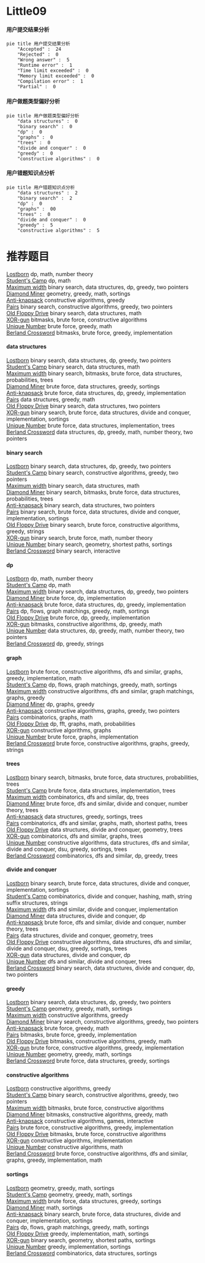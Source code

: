 # Little09
<!-- tabs:start -->
#### **用户提交结果分析**

```mermaid
pie title 用户提交结果分析
    "Accepted" :  24
    "Rejected" :  0
    "Wrong answer" :  5
    "Runtime error" :  1
    "Time limit exceeded" :  0
    "Memory limit exceeded" :  0
    "Compilation error" :  1
    "Partial" :  0
```
#### **用户做题类型偏好分析**

```mermaid
pie title 用户做题类型偏好分析
    "data structures" :  0
    "binary search" :  0
    "dp" :  0
    "graphs" :  0
    "trees" :  0
    "divide and conquer" :  0
    "greedy" :  0
    "constructive algorithms" :  0
```
#### **用户错题知识点分析**

```mermaid
pie title 用户错题知识点分析
    "data structures" :  2
    "binary search" :  2
    "dp" :  0
    "graphs" :  00
    "trees" :  0
    "divide and conquer" :  0
    "greedy" :  5
    "constructive algorithms" :  5
```
<!-- tabs:end -->
# 推荐题目
[Lostborn](http://codeforces.com/problemset/problem/93/E)		dp,
                        math,
                        number theory		  
[Student's Camp](http://codeforces.com/problemset/problem/708/E)		dp,
                        math		  
[Maximum width](http://codeforces.com/problemset/problem/1492/C)		binary search,
                        data structures,
                        dp,
                        greedy,
                        two pointers		  
[Diamond Miner](https://codeforces.com/contest/1496/problem/C)		geometry,
                        greedy,
                        math,
                        sortings		  
[Anti-knapsack](http://codeforces.com/problemset/problem/1493/A)		constructive algorithms,
                        greedy		  
[Pairs](http://codeforces.com/problemset/problem/1463/D)		binary search,
                        constructive algorithms,
                        greedy,
                        two pointers		  
[Old Floppy Drive](http://codeforces.com/problemset/problem/1490/G)		binary search,
                        data structures,
                        math		  
[XOR-gun](https://codeforces.com/contest/1456/problem/B)		bitmasks,
                        brute force,
                        constructive algorithms		  
[Unique Number](http://codeforces.com/problemset/problem/1462/C)		brute force,
                        greedy,
                        math		  
[Berland Crossword](http://codeforces.com/problemset/problem/1494/B)		bitmasks,
                        brute force,
                        greedy,
                        implementation		  
<!-- tabs:start -->
#### **data structures**
[Lostborn](http://codeforces.com/problemset/problem/1492/C)		binary search,
                        data structures,
                        dp,
                        greedy,
                        two pointers		  
[Student's Camp](http://codeforces.com/problemset/problem/1490/G)		binary search,
                        data structures,
                        math		  
[Maximum width](http://codeforces.com/problemset/problem/1479/D)		binary search,
                        bitmasks,
                        brute force,
                        data structures,
                        probabilities,
                        trees		  
[Diamond Miner](http://codeforces.com/problemset/problem/1497/A)		brute force,
                        data structures,
                        greedy,
                        sortings		  
[Anti-knapsack](http://codeforces.com/problemset/problem/1491/C)		brute force,
                        data structures,
                        dp,
                        greedy,
                        implementation		  
[Pairs](http://codeforces.com/problemset/problem/1492/B)		data structures,
                        greedy,
                        math		  
[Old Floppy Drive](http://codeforces.com/problemset/problem/1436/E)		binary search,
                        data structures,
                        two pointers		  
[XOR-gun](http://codeforces.com/problemset/problem/1461/D)		binary search,
                        brute force,
                        data structures,
                        divide and conquer,
                        implementation,
                        sortings		  
[Unique Number](http://codeforces.com/problemset/problem/1511/C)		brute force,
                        data structures,
                        implementation,
                        trees		  
[Berland Crossword](http://codeforces.com/problemset/problem/1497/E1)		data structures,
                        dp,
                        greedy,
                        math,
                        number theory,
                        two pointers		  
#### **binary search**
[Lostborn](http://codeforces.com/problemset/problem/1492/C)		binary search,
                        data structures,
                        dp,
                        greedy,
                        two pointers		  
[Student's Camp](http://codeforces.com/problemset/problem/1463/D)		binary search,
                        constructive algorithms,
                        greedy,
                        two pointers		  
[Maximum width](http://codeforces.com/problemset/problem/1490/G)		binary search,
                        data structures,
                        math		  
[Diamond Miner](http://codeforces.com/problemset/problem/1479/D)		binary search,
                        bitmasks,
                        brute force,
                        data structures,
                        probabilities,
                        trees		  
[Anti-knapsack](http://codeforces.com/problemset/problem/1436/E)		binary search,
                        data structures,
                        two pointers		  
[Pairs](http://codeforces.com/problemset/problem/1461/D)		binary search,
                        brute force,
                        data structures,
                        divide and conquer,
                        implementation,
                        sortings		  
[Old Floppy Drive](http://codeforces.com/problemset/problem/1493/C)		binary search,
                        brute force,
                        constructive algorithms,
                        greedy,
                        strings		  
[XOR-gun](http://codeforces.com/problemset/problem/1487/D)		binary search,
                        brute force,
                        math,
                        number theory		  
[Unique Number](http://codeforces.com/problemset/problem/1486/B)		binary search,
                        geometry,
                        shortest paths,
                        sortings		  
[Berland Crossword](http://codeforces.com/problemset/problem/1486/C1)		binary search,
                        interactive		  
#### **dp**
[Lostborn](http://codeforces.com/problemset/problem/93/E)		dp,
                        math,
                        number theory		  
[Student's Camp](http://codeforces.com/problemset/problem/708/E)		dp,
                        math		  
[Maximum width](http://codeforces.com/problemset/problem/1492/C)		binary search,
                        data structures,
                        dp,
                        greedy,
                        two pointers		  
[Diamond Miner](https://codeforces.com/contest/1457/problem/C)		brute force,
                        dp,
                        implementation		  
[Anti-knapsack](http://codeforces.com/problemset/problem/1491/C)		brute force,
                        data structures,
                        dp,
                        greedy,
                        implementation		  
[Pairs](http://codeforces.com/problemset/problem/1437/C)		dp,
                        flows,
                        graph matchings,
                        greedy,
                        math,
                        sortings		  
[Old Floppy Drive](http://codeforces.com/problemset/problem/1499/B)		brute force,
                        dp,
                        greedy,
                        implementation		  
[XOR-gun](http://codeforces.com/problemset/problem/1491/D)		bitmasks,
                        constructive algorithms,
                        dp,
                        greedy,
                        math		  
[Unique Number](http://codeforces.com/problemset/problem/1497/E1)		data structures,
                        dp,
                        greedy,
                        math,
                        number theory,
                        two pointers		  
[Berland Crossword](http://codeforces.com/problemset/problem/1466/C)		dp,
                        greedy,
                        strings		  
#### **graph**
[Lostborn](http://codeforces.com/problemset/problem/1487/C)		brute force,
                        constructive algorithms,
                        dfs and similar,
                        graphs,
                        greedy,
                        implementation,
                        math		  
[Student's Camp](http://codeforces.com/problemset/problem/1437/C)		dp,
                        flows,
                        graph matchings,
                        greedy,
                        math,
                        sortings		  
[Maximum width](http://codeforces.com/problemset/problem/1470/D)		constructive algorithms,
                        dfs and similar,
                        graph matchings,
                        graphs,
                        greedy		  
[Diamond Miner](http://codeforces.com/problemset/problem/1476/C)		dp,
                        graphs,
                        greedy		  
[Anti-knapsack](http://codeforces.com/problemset/problem/1304/D)		constructive algorithms,
                        graphs,
                        greedy,
                        two pointers		  
[Pairs](http://codeforces.com/problemset/problem/1475/C)		combinatorics,
                        graphs,
                        math		  
[Old Floppy Drive](http://codeforces.com/problemset/problem/553/E)		dp,
                        fft,
                        graphs,
                        math,
                        probabilities		  
[XOR-gun](http://codeforces.com/problemset/problem/1495/C)		constructive algorithms,
                        graphs		  
[Unique Number](http://codeforces.com/problemset/problem/1510/K)		brute force,
                        graphs,
                        implementation		  
[Berland Crossword](http://codeforces.com/problemset/problem/1511/D)		brute force,
                        constructive algorithms,
                        graphs,
                        greedy,
                        strings		  
#### **trees**
[Lostborn](http://codeforces.com/problemset/problem/1479/D)		binary search,
                        bitmasks,
                        brute force,
                        data structures,
                        probabilities,
                        trees		  
[Student's Camp](http://codeforces.com/problemset/problem/1511/C)		brute force,
                        data structures,
                        implementation,
                        trees		  
[Maximum width](http://codeforces.com/problemset/problem/1499/F)		combinatorics,
                        dfs and similar,
                        dp,
                        trees		  
[Diamond Miner](http://codeforces.com/problemset/problem/1491/E)		brute force,
                        dfs and similar,
                        divide and conquer,
                        number theory,
                        trees		  
[Anti-knapsack](http://codeforces.com/problemset/problem/1466/D)		data structures,
                        greedy,
                        sortings,
                        trees		  
[Pairs](http://codeforces.com/problemset/problem/1495/D)		combinatorics,
                        dfs and similar,
                        graphs,
                        math,
                        shortest paths,
                        trees		  
[Old Floppy Drive](http://codeforces.com/problemset/problem/1303/G)		data structures,
                        divide and conquer,
                        geometry,
                        trees		  
[XOR-gun](http://codeforces.com/problemset/problem/1454/E)		combinatorics,
                        dfs and similar,
                        graphs,
                        trees		  
[Unique Number](http://codeforces.com/problemset/problem/1494/D)		constructive algorithms,
                        data structures,
                        dfs and similar,
                        divide and conquer,
                        dsu,
                        greedy,
                        sortings,
                        trees		  
[Berland Crossword](http://codeforces.com/problemset/problem/1292/C)		combinatorics,
                        dfs and similar,
                        dp,
                        greedy,
                        trees		  
#### **divide and conquer**
[Lostborn](http://codeforces.com/problemset/problem/1461/D)		binary search,
                        brute force,
                        data structures,
                        divide and conquer,
                        implementation,
                        sortings		  
[Student's Camp](http://codeforces.com/problemset/problem/1466/G)		combinatorics,
                        divide and conquer,
                        hashing,
                        math,
                        string suffix structures,
                        strings		  
[Maximum width](http://codeforces.com/problemset/problem/1490/D)		dfs and similar,
                        divide and conquer,
                        implementation		  
[Diamond Miner](https://codeforces.com/contest/1483/problem/C)		data structures,
                        divide and conquer,
                        dp		  
[Anti-knapsack](http://codeforces.com/problemset/problem/1491/E)		brute force,
                        dfs and similar,
                        divide and conquer,
                        number theory,
                        trees		  
[Pairs](http://codeforces.com/problemset/problem/1303/G)		data structures,
                        divide and conquer,
                        geometry,
                        trees		  
[Old Floppy Drive](http://codeforces.com/problemset/problem/1494/D)		constructive algorithms,
                        data structures,
                        dfs and similar,
                        divide and conquer,
                        dsu,
                        greedy,
                        sortings,
                        trees		  
[XOR-gun](http://codeforces.com/problemset/problem/1482/E)		data structures,
                        divide and conquer,
                        dp		  
[Unique Number](http://codeforces.com/problemset/problem/566/C)		dfs and similar,
                        divide and conquer,
                        trees		  
[Berland Crossword](http://codeforces.com/problemset/problem/1428/F)		binary search,
                        data structures,
                        divide and conquer,
                        dp,
                        two pointers		  
#### **greedy**
[Lostborn](http://codeforces.com/problemset/problem/1492/C)		binary search,
                        data structures,
                        dp,
                        greedy,
                        two pointers		  
[Student's Camp](https://codeforces.com/contest/1496/problem/C)		geometry,
                        greedy,
                        math,
                        sortings		  
[Maximum width](http://codeforces.com/problemset/problem/1493/A)		constructive algorithms,
                        greedy		  
[Diamond Miner](http://codeforces.com/problemset/problem/1463/D)		binary search,
                        constructive algorithms,
                        greedy,
                        two pointers		  
[Anti-knapsack](http://codeforces.com/problemset/problem/1462/C)		brute force,
                        greedy,
                        math		  
[Pairs](http://codeforces.com/problemset/problem/1494/B)		bitmasks,
                        brute force,
                        greedy,
                        implementation		  
[Old Floppy Drive](http://codeforces.com/problemset/problem/1492/D)		bitmasks,
                        constructive algorithms,
                        greedy,
                        math		  
[XOR-gun](https://codeforces.com/contest/1483/problem/A)		brute force,
                        constructive algorithms,
                        greedy,
                        implementation		  
[Unique Number](http://codeforces.com/problemset/problem/1495/A)		geometry,
                        greedy,
                        math,
                        sortings		  
[Berland Crossword](http://codeforces.com/problemset/problem/1497/A)		brute force,
                        data structures,
                        greedy,
                        sortings		  
#### **constructive algorithms**
[Lostborn](http://codeforces.com/problemset/problem/1493/A)		constructive algorithms,
                        greedy		  
[Student's Camp](http://codeforces.com/problemset/problem/1463/D)		binary search,
                        constructive algorithms,
                        greedy,
                        two pointers		  
[Maximum width](https://codeforces.com/contest/1456/problem/B)		bitmasks,
                        brute force,
                        constructive algorithms		  
[Diamond Miner](http://codeforces.com/problemset/problem/1492/D)		bitmasks,
                        constructive algorithms,
                        greedy,
                        math		  
[Anti-knapsack](https://codeforces.com/contest/1504/problem/D)		constructive algorithms,
                        games,
                        interactive		  
[Pairs](https://codeforces.com/contest/1483/problem/A)		brute force,
                        constructive algorithms,
                        greedy,
                        implementation		  
[Old Floppy Drive](https://codeforces.com/contest/1457/problem/D)		bitmasks,
                        brute force,
                        constructive algorithms		  
[XOR-gun](http://codeforces.com/problemset/problem/1513/A)		constructive algorithms,
                        implementation		  
[Unique Number](http://codeforces.com/problemset/problem/1473/C)		constructive algorithms,
                        math		  
[Berland Crossword](http://codeforces.com/problemset/problem/1487/C)		brute force,
                        constructive algorithms,
                        dfs and similar,
                        graphs,
                        greedy,
                        implementation,
                        math		  
#### **sortings**
[Lostborn](https://codeforces.com/contest/1496/problem/C)		geometry,
                        greedy,
                        math,
                        sortings		  
[Student's Camp](http://codeforces.com/problemset/problem/1495/A)		geometry,
                        greedy,
                        math,
                        sortings		  
[Maximum width](http://codeforces.com/problemset/problem/1497/A)		brute force,
                        data structures,
                        greedy,
                        sortings		  
[Diamond Miner](http://codeforces.com/problemset/problem/1427/A)		math,
                        sortings		  
[Anti-knapsack](http://codeforces.com/problemset/problem/1461/D)		binary search,
                        brute force,
                        data structures,
                        divide and conquer,
                        implementation,
                        sortings		  
[Pairs](http://codeforces.com/problemset/problem/1437/C)		dp,
                        flows,
                        graph matchings,
                        greedy,
                        math,
                        sortings		  
[Old Floppy Drive](http://codeforces.com/problemset/problem/1473/A)		greedy,
                        implementation,
                        math,
                        sortings		  
[XOR-gun](http://codeforces.com/problemset/problem/1486/B)		binary search,
                        geometry,
                        shortest paths,
                        sortings		  
[Unique Number](http://codeforces.com/problemset/problem/1480/B)		greedy,
                        implementation,
                        sortings		  
[Berland Crossword](http://codeforces.com/problemset/problem/1420/D)		combinatorics,
                        data structures,
                        sortings		  
<!-- tabs:end -->
